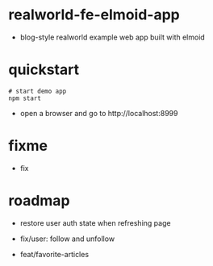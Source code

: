 # realworld-fe-elmoid-app
- blog-style realworld example web app built with elmoid
# quickstart

```shell
# start demo app
npm start
```

- open a browser and go to http://localhost:8999
# fixme
- fix
# roadmap
- restore user auth state when refreshing page

- fix/user: follow and unfollow
- feat/favorite-articles
